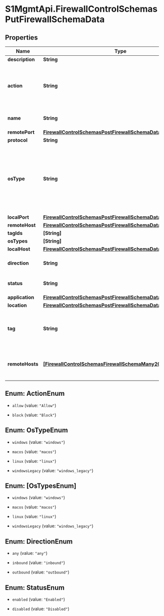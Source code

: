 # S1MgmtApi.FirewallControlSchemasPutFirewallSchemaData

## Properties
Name | Type | Description | Notes
------------ | ------------- | ------------- | -------------
**description** | **String** | Description | [optional] 
**action** | **String** | Defines if agent shall Block or Allow use of firewalls which matches the rule parameters. | [optional] 
**name** | **String** | The name of the firewall rule. | [optional] 
**remotePort** | [**FirewallControlSchemasPostFirewallSchemaDataRemotePort**](FirewallControlSchemasPostFirewallSchemaDataRemotePort.md) |  | [optional] 
**protocol** | **String** | The protocol | [optional] 
**osType** | **String** | [DEPRECATED] Please use os_types since multiple os types are supported.This field will return the first os_type, not necessarily the only one. | [optional] 
**localPort** | [**FirewallControlSchemasPostFirewallSchemaDataLocalPort**](FirewallControlSchemasPostFirewallSchemaDataLocalPort.md) |  | [optional] 
**remoteHost** | [**FirewallControlSchemasPostFirewallSchemaDataRemoteHost**](FirewallControlSchemasPostFirewallSchemaDataRemoteHost.md) |  | [optional] 
**tagIds** | **[String]** | Tag ids | [optional] 
**osTypes** | **[String]** | Os types | [optional] 
**localHost** | [**FirewallControlSchemasPostFirewallSchemaDataLocalHost**](FirewallControlSchemasPostFirewallSchemaDataLocalHost.md) |  | [optional] 
**direction** | **String** | Defines the Direction of the Firewall rule. | [optional] 
**status** | **String** | Defines if rule is Enabled or Disabled | [optional] 
**application** | [**FirewallControlSchemasPostFirewallSchemaDataApplication**](FirewallControlSchemasPostFirewallSchemaDataApplication.md) |  | [optional] 
**location** | [**FirewallControlSchemasPostFirewallSchemaDataLocation**](FirewallControlSchemasPostFirewallSchemaDataLocation.md) |  | [optional] 
**tag** | **String** | [DEPRECATED] Free text to describe the rule. Please use description instead. | [optional] 
**remoteHosts** | [**[FirewallControlSchemasFirewallSchemaMany200RemoteHosts]**](FirewallControlSchemasFirewallSchemaMany200RemoteHosts.md) | List of remote hosts, each structured with a type and a set of values | [optional] 


<a name="ActionEnum"></a>
## Enum: ActionEnum


* `allow` (value: `"Allow"`)

* `block` (value: `"Block"`)




<a name="OsTypeEnum"></a>
## Enum: OsTypeEnum


* `windows` (value: `"windows"`)

* `macos` (value: `"macos"`)

* `linux` (value: `"linux"`)

* `windowsLegacy` (value: `"windows_legacy"`)




<a name="[OsTypesEnum]"></a>
## Enum: [OsTypesEnum]


* `windows` (value: `"windows"`)

* `macos` (value: `"macos"`)

* `linux` (value: `"linux"`)

* `windowsLegacy` (value: `"windows_legacy"`)




<a name="DirectionEnum"></a>
## Enum: DirectionEnum


* `any` (value: `"any"`)

* `inbound` (value: `"inbound"`)

* `outbound` (value: `"outbound"`)




<a name="StatusEnum"></a>
## Enum: StatusEnum


* `enabled` (value: `"Enabled"`)

* `disabled` (value: `"Disabled"`)




